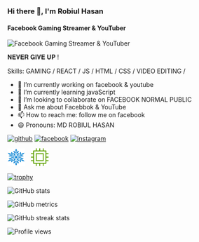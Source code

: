 ### Hi there 👋, I'm Robiul Hasan
#### Facebook Gaming Streamer & YouTuber
![Facebook Gaming Streamer & YouTuber](https://scontent.fdac140-1.fna.fbcdn.net/v/t39.30808-6/335202461_130998726574880_2704043096248861823_n.jpg?_nc_cat=107&ccb=1-7&_nc_sid=8bfeb9&_nc_eui2=AeH0uMjsShqyuF1hCvnsuZbYcXQOiHDjixBxdA6IcOOLEIrRrG5cmuOPCx5bOCbRqDe5Gxzr4dPWrCmFTXOzojVj&_nc_ohc=jyoL7NF_4a0AX_SF9ZI&_nc_ht=scontent.fdac140-1.fna&oh=00_AfBzGetvDzehfwuEOsu_ttdeOoSS_qyLPRZ6m7G6CDf_Dg&oe=647A4466)

𝐍𝐄𝐕𝐄𝐑 𝐆𝐈𝐕𝐄 𝐔𝐏 !

Skills: GAMING / REACT / JS / HTML / CSS / VIDEO EDITING / 

- 🔭 I’m currently working on facebook & youtube 
- 🌱 I’m currently learning javaScript 
- 👯 I’m looking to collaborate on FACEBOOK NORMAL PUBLIC 
- 💬 Ask me about Facebbok & YouTube 
- 📫 How to reach me: follow me on facebook 
- 😄 Pronouns: MD ROBIUL HASAN 


[<img src='https://cdn.jsdelivr.net/npm/simple-icons@3.0.1/icons/github.svg' alt='github' height='40'>](https://github.com/robiul6089)  [<img src='https://cdn.jsdelivr.net/npm/simple-icons@3.0.1/icons/facebook.svg' alt='facebook' height='40'>](https://www.facebook.com/robiul.hasan.4)  [<img src='https://cdn.jsdelivr.net/npm/simple-icons@3.0.1/icons/instagram.svg' alt='instagram' height='40'>](https://www.instagram.com/_robiul_chowdhury/)  

<a href='https://archiveprogram.github.com/'><img src='https://raw.githubusercontent.com/acervenky/animated-github-badges/master/assets/acbadge.gif' width='40' height='40'></a> <a href='https://docs.github.com/en/developers'><img src='https://raw.githubusercontent.com/acervenky/animated-github-badges/master/assets/devbadge.gif' width='40' height='40'></a> 

[![trophy](https://github-profile-trophy.vercel.app/?username=robiul6089)](https://github.com/ryo-ma/github-profile-trophy)

![GitHub stats](https://github-readme-stats.vercel.app/api?username=robiul6089&show_icons=true)  

![GitHub metrics](https://metrics.lecoq.io/robiul6089)  

![GitHub streak stats](https://streak-stats.demolab.com/?user=robiul6089)  

![Profile views](https://gpvc.arturio.dev/robiul6089)  
